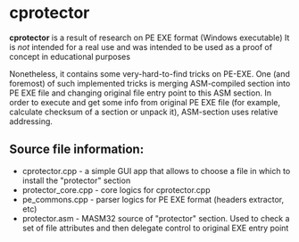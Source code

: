 cprotector
==========

**cprotector** is a result of research on PE EXE format (Windows executable) 
It is <em>not</em> intended for a real use and was intended to be used as a proof of concept in educational purposes

Nonetheless, it contains some very-hard-to-find tricks on PE-EXE.
One (and foremost) of such implemented tricks is merging ASM-compiled section into PE EXE file and changing original file entry point to this ASM section. 
In order to execute and get some info from original PE EXE file (for example, calculate checksum of a section or unpack it), ASM-section uses relative addressing.

Source file information:
-------------------------

* cprotector.cpp - a simple GUI app that allows to choose a file in which to install the "protector" section
* protector_core.cpp - core logics for cprotector.cpp
* pe_commons.cpp - parser logics for PE EXE format (headers extractor, etc)
* protector.asm - MASM32 source of "protector" section. Used to check a set of file attributes and then delegate control to original EXE entry point

